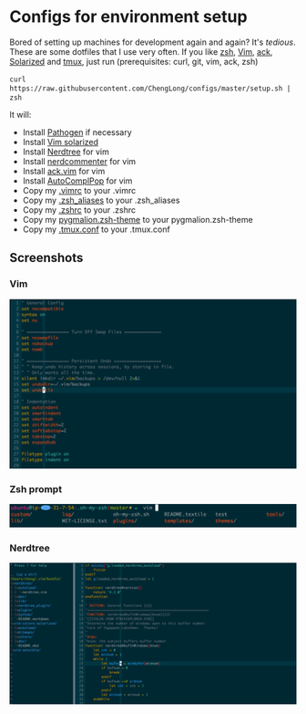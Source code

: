 # Configs for environment setup 

Bored of setting up machines for development again and again? It's *tedious*. 
These are some dotfiles that I use very often. If you like [zsh](http://www.zsh.org/), [Vim](http://www.vim.org/), [ack](http://beyondgrep.com/), [Solarized](http://ethanschoonover.com/solarized) and [tmux](http://tmux.sourceforge.net/), just run 
(prerequisites: curl, git, vim, ack, zsh)

```shell
curl https://raw.githubusercontent.com/ChengLong/configs/master/setup.sh | zsh
```

It will:
* Install [Pathogen](https://github.com/tpope/vim-pathogen) if necessary
* Install [Vim solarized](https://github.com/altercation/vim-colors-solarized)
* Install [Nerdtree](https://github.com/scrooloose/nerdtree) for vim
* Install [nerdcommenter](https://github.com/scrooloose/nerdcommenter) for vim
* Install [ack.vim](https://github.com/mileszs/ack.vim) for vim
* Install [AutoComplPop](https://github.com/vim-scripts/AutoComplPop) for vim
* Copy my [.vimrc](https://raw.github.com/ChengLong/configs/master/.vimrc) to your .vimrc
* Copy my [.zsh_aliases](https://raw.github.com/ChengLong/configs/master/.zsh_aliases) to your .zsh_aliases
* Copy my [.zshrc](https://raw.github.com/ChengLong/configs/master/.zshrc) to your .zshrc
* Copy my [pygmalion.zsh-theme](https://raw.github.com/ChengLong/configs/master/pygmalion.zsh-theme) to your pygmalion.zsh-theme
* Copy my [.tmux.conf](https://raw.github.com/ChengLong/configs/master/.tmux.conf) to your .tmux.conf

## Screenshots

### Vim
![vim](/images/vim.png)

### Zsh prompt
![zsh](/images/zsh.png)

### Nerdtree
![nerdtree](/images/nerdtree.png)
